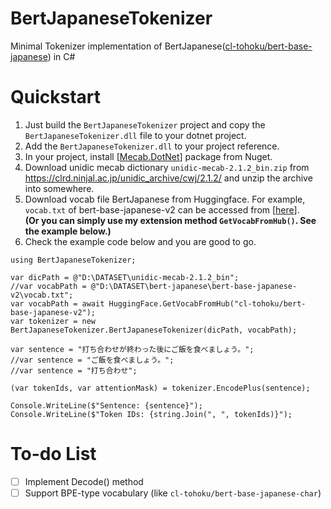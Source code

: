 # BertJapaneseTokenizer
Minimal Tokenizer implementation of BertJapanese([cl-tohoku/bert-base-japanese](https://github.com/cl-tohoku/bert-japanese)) in C#

# Quickstart
1. Just build the `BertJapaneseTokenizer` project and copy the `BertJapaneseTokenizer.dll` file to your dotnet project.
2. Add the `BertJapaneseTokenizer.dll` to your project reference.
3. In your project, install [[Mecab.DotNet](https://github.com/kekyo/MeCab.DotNet)] package from Nuget.
4. Download unidic mecab dictionary `unidic-mecab-2.1.2_bin.zip` from https://clrd.ninjal.ac.jp/unidic_archive/cwj/2.1.2/ and unzip the archive into somewhere.
5. Download vocab file BertJapanese from Huggingface. For example, `vocab.txt` of bert-base-japanese-v2 can be accessed from [[here](https://huggingface.co/cl-tohoku/bert-base-japanese-v2/tree/main)].  
**(Or you can simply use my extension method `GetVocabFromHub()`. See the example below.)**
6. Check the example code below and you are good to go.

```CSharp
using BertJapaneseTokenizer;

var dicPath = @"D:\DATASET\unidic-mecab-2.1.2_bin";
//var vocabPath = @"D:\DATASET\bert-japanese\bert-base-japanese-v2\vocab.txt";
var vocabPath = await HuggingFace.GetVocabFromHub("cl-tohoku/bert-base-japanese-v2");
var tokenizer = new BertJapaneseTokenizer.BertJapaneseTokenizer(dicPath, vocabPath);

var sentence = "打ち合わせが終わった後にご飯を食べましょう。";
//var sentence = "ご飯を食べましょう。";
//var sentence = "打ち合わせ";

(var tokenIds, var attentionMask) = tokenizer.EncodePlus(sentence);

Console.WriteLine($"Sentence: {sentence}");
Console.WriteLine($"Token IDs: {string.Join(", ", tokenIds)}");
```

# To-do List
- [ ] Implement Decode() method
- [ ] Support BPE-type vocabulary (like `cl-tohoku/bert-base-japanese-char`)
